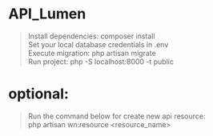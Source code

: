 # API_Lumen

> Install dependencies: composer install<br />
> Set your local database credentials in .env<br />
> Execute migration: php artisan migrate<br />
> Run project: php -S localhost:8000 -t public

# optional:
> Run the command below for create new api resource:<br />
> php artisan wn:resource <resource_name>


